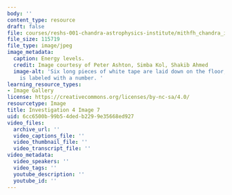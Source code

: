 ```yaml
---
body: ''
content_type: resource
draft: false
file: courses/reshs-001-chandra-astrophysics-institute/mithfh_chandra_inv4_enlv1.jpg
file_size: 115719
file_type: image/jpeg
image_metadata:
  caption: Energy levels.
  credit: Image courtesy of Peter Ashton, Simba Kol, Shakib Ahmed
  image-alt: 'Six long pieces of white tape are laid down on the floor, and each one
    is labeled with a number. '
learning_resource_types:
- Image Gallery
license: https://creativecommons.org/licenses/by-nc-sa/4.0/
resourcetype: Image
title: Investigation 4 Image 7
uid: 6cc6500b-99b5-4ded-b229-9e35668ed927
video_files:
  archive_url: ''
  video_captions_file: ''
  video_thumbnail_file: ''
  video_transcript_file: ''
video_metadata:
  video_speakers: ''
  video_tags: ''
  youtube_description: ''
  youtube_id: ''
---
```

